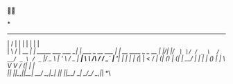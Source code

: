 👨‍💻

\*
 __  __       _                        _                    _                        
|  \/  |     | |                      | |                  | |                       
| \  / | __ _| | _____    ___ ___   __| | ___   _ __   ___ | |_  __      ____ _ _ __ 
| |\/| |/ _` | |/ / _ \  / __/ _ \ / _` |/ _ \ | '_ \ / _ \| __| \ \ /\ / / _` | '__|
| |  | | (_| |   <  __/ | (_| (_) | (_| |  __/ | | | | (_) | |_   \ V  V / (_| | |   
|_|  |_|\__,_|_|\_\___|  \___\___/ \__,_|\___| |_| |_|\___/ \__|   \_/\_/ \__,_|_|
*\
